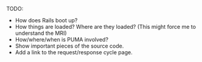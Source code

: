 TODO:
- How does Rails boot up?
- How things are loaded? Where are they loaded? (This might force me to understand the MRI)
- How/where/when is PUMA involved?
- Show important pieces of the source code.
- Add a link to the request/response cycle page.